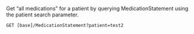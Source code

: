 Get “all medications” for a patient by querying MedicationStatement using the patient search parameter.


    GET [base]/MedicationStatement?patient=test2
